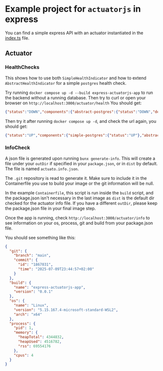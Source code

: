 # Example project for `actuatorjs` in express

You can find a simple express API with an actuator instantiated in the [index.ts](./index.ts) file.

## Actuator

### HealthChecks

This shows how to use both `SimpleHealthIndicator` and how to extend `AbstractHealthIndicator` for a simple `postgres` health check.

Try running `docker compose up -d --build express-actuatorjs-app` to run the backend without a running database.
Then try to curl or open your browser on `http://localhost:3000/actuator/health`
You should get:

```json
{"status":"DOWN","components":{"abstract-postgres":{"status":"DOWN","details":{"error":"connect ECONNREFUSED ::1:5432; connect ECONNREFUSED 127.0.0.1:5432"}},"simple-postgres":{"status":"DOWN","details":{"error":"connect ECONNREFUSED ::1:5432; connect ECONNREFUSED 127.0.0.1:5432"}}}}
```

Then try it after running `docker compose up -d`, and check the url again, you should get:

```json
{"status":"UP","components":{"simple-postgres":{"status":"UP"},"abstract-postgres":{"status":"UP"}}}
```

### InfoCheck

A json file is generated upon running `bunx generate-info`. This will create a file under your `outDir` if specified in your `package.json`, or in `dist` by default. The file is named `actuato.info.json`.

The `.git` repository is read to generate it. Make sure to include it in the Containerfile you use to build your image or the git information will be null.

In the example `Containerfile`, this script is run inside the `build` script, and the package.json isn't necessary in the last image as `dist` is the default dir checked for the actuator info file.
If you have a different `outDir`, please keep the package.json file in your final image step.

Once the app is running, check `http://localhost:3000/actuator/info` to see information on your os, process, git and build from your package.json file.

You should see something like this:

```json
{
  "git": {
    "branch": "main",
    "commit": {
      "id": "1867031",
      "time": "2025-07-09T23:44:57+02:00"
    }
  },
  "build": {
    "name": "express-actuatorjs-app",
    "version": "0.0.1"
  },
  "os": {
    "name": "Linux",
    "version": "5.15.167.4-microsoft-standard-WSL2",
    "arch": "x64"
  },
  "process": {
    "pid": 1,
    "memory": {
      "heapTotal": 4344832,
      "heapUsed": 4516782,
      "rss": 69554176
    },
    "cpus": 4
  }
}
```
